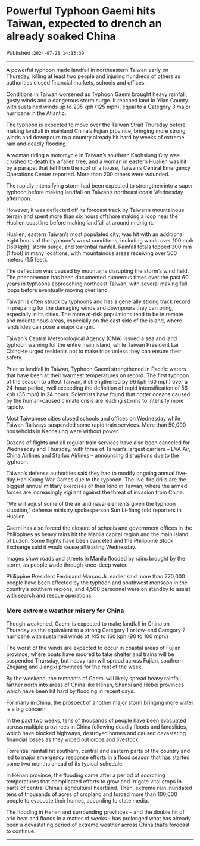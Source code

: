 # Powerful Typhoon Gaemi hits Taiwan, expected to drench an already soaked China

Published :`2024-07-25 14:13:39`

---

A powerful typhoon made landfall in northeastern Taiwan early on Thursday, killing at least two people and injuring hundreds of others as authorities closed financial markets, schools and offices.

Conditions in Taiwan worsened as Typhoon Gaemi brought heavy rainfall, gusty winds and a dangerous storm surge. It reached land in Yilan County with sustained winds up to 205 kph (125 mph), equal to a Category 3 major hurricane in the Atlantic.

The typhoon is expected to move over the Taiwan Strait Thursday before making landfall in mainland China’s Fujian province, bringing more strong winds and downpours to a country already hit hard by weeks of extreme rain and deadly flooding.

A woman riding a motorcycle in Taiwan’s southern Kaohsiung City was crushed to death by a fallen tree, and a woman in eastern Hualien was hit by a parapet that fell from the roof of a house, Taiwan’s Central Emergency Operations Center reported. More than 200 others were wounded.

The rapidly intensifying storm had been expected to strengthen into a super typhoon before making landfall on Taiwan’s northeast coast Wednesday afternoon.

However, it was deflected off its forecast track by Taiwan’s mountainous terrain and spent more than six hours offshore making a loop near the Hualien coastline before making landfall at around midnight.

Hualien, eastern Taiwan’s most populated city, was hit with an additional eight hours of the typhoon’s worst conditions, including winds over 100 mph (160 kph), storm surge, and torrential rainfall. Rainfall totals topped 300 mm (1 foot) in many locations, with mountainous areas receiving over 500 meters (1.5 feet).

The deflection was caused by mountains disrupting the storm’s wind field. The phenomenon has been documented numerous times over the past 60 years in typhoons approaching northeast Taiwan, with several making full loops before eventually moving over land.

Taiwan is often struck by typhoons and has a generally strong track record in preparing for the damaging winds and downpours they can bring, especially in its cities. The more at-risk populations tend to be in remote and mountainous areas, especially on the east side of the island, where landslides can pose a major danger.

Taiwan’s Central Meteorological Agency (CMA) issued a sea and land typhoon warning for the entire main island, while Taiwan President Lai Ching-te urged residents not to make trips unless they can ensure their safety.

Prior to landfall in Taiwan, Typhoon Gaemi strengthened in Pacific waters that have been at their warmest temperatures on record. The first typhoon of the season to affect Taiwan, it strengthened by 96 kph (60 mph) over a 24-hour period, well exceeding the definition of rapid intensification of 56 kph (35 mph) in 24 hours. Scientists have found that hotter oceans caused by the human-caused climate crisis are leading storms to intensify more rapidly.

Most Taiwanese cities closed schools and offices on Wednesday while Taiwan Railways suspended some rapid train services. More than 50,000 households in Kaohsiung were without power.

Dozens of flights and all regular train services have also been canceled for Wednesday and Thursday, with three of Taiwan’s largest carriers – EVA Air, China Airlines and Starlux Airlines – announcing disruptions due to the typhoon.

Taiwan’s defense authorities said they had to modify ongoing annual five-day Han Kuang War Games due to the typhoon. The live-fire drills are the biggest annual military exercises of their kind in Taiwan, where the armed forces are increasingly vigilant against the threat of invasion from China.

“We will adjust some of the air and naval elements given the typhoon situation,” defense ministry spokesperson Sun Li-fiang told reporters in Hualien.

Gaemi has also forced the closure of schools and government offices in the Philippines as heavy rains hit the Manila capital region and the main island of Luzon. Some flights have been canceled and the Philippine Stock Exchange said it would cease all trading Wednesday.

Images show roads and streets in Manila flooded by rains brought by the storm, as people wade through knee-deep water.

Philippine President Ferdinand Marcos Jr. earlier said more than 770,000 people have been affected by the typhoon and southwest monsoon in the country’s southern regions, and 4,500 personnel were on standby to assist with search and rescue operations.

### More extreme weather misery for China

Though weakened, Gaemi is expected to make landfall in China on Thursday as the equivalent to a strong Category 1 or low-end Category 2 hurricane with sustained winds of 145 to 160 kph (90 to 100 mph.)

The worst of the winds are expected to occur in coastal areas of Fujian province, where boats have moored to take shelter and trains will be suspended Thursday, but heavy rain will spread across Fujian, southern Zhejiang and Jiangxi provinces for the rest of the week.

By the weekend, the remnants of Gaemi will likely spread heavy rainfall farther north into areas of China like Henan, Shanxi and Hebei provinces which have been hit hard by flooding in recent days.

For many in China, the prospect of another major storm bringing more water is a big concern.

In the past two weeks, tens of thousands of people have been evacuated across multiple provinces in China following deadly floods and landslides, which have blocked highways, destroyed homes and caused devastating financial losses as they wiped out crops and livestock.

Torrential rainfall hit southern, central and eastern parts of the country and led to major emergency response efforts in a flood season that has started some two months ahead of its typical schedule.

In Henan province, the flooding came after a period of scorching temperatures that complicated efforts to grow and irrigate vital crops in parts of central China’s agricultural heartland. Then, extreme rain inundated tens of thousands of acres of cropland and forced more than 100,000 people to evacuate their homes, according to state media.

The flooding in Henan and surrounding provinces – and the double hit of arid heat and floods in a matter of weeks – has prolonged what has already been a devastating period of extreme weather across China that’s forecast to continue.

---


